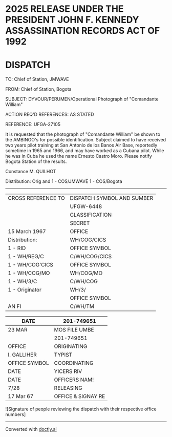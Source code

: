 # 2025 RELEASE UNDER THE PRESIDENT JOHN F. KENNEDY ASSASSINATION RECORDS ACT OF 1992

# DISPATCH

TO: Chief of Station, JMWAVE

FROM: Chief of Station, Bogota

SUBJECT: DYVOUR/PERUMEN/Operational Photograph of "Comandante William"

ACTION REQ'D REFERENCES: AS STATED

REFERENCE: UFGA-27105

It is requested that the photograph of "Comandante William" be shown to the AMBINGO's for possible identification. Subject claimed to have received two years pilot training at San Antonio de los Banos Air Base, reportedly sometime in 1965 and 1966, and may have worked as a Cubana pilot. While he was in Cuba he used the name Ernesto Castro Moro. Please notify Bogota Station of the results.

Constance M. QUILHOT

Distribution:
Orig and 1 - COS/JMWAVE
1 - COS/Bogota

---

|                    |                            |
| ------------------ | -------------------------- |
| CROSS REFERENCE TO | DISPATCH SYMBOL AND SUMBER |
|                    | UFGW-6448                  |
|                    | CLASSIFICATION             |
|                    | SECRET                     |
| 15 March 1967      | OFFICE                     |
| Distribution:      | WH/COG/CICS                |
| 1 - RID            | OFFICE SYMBOL              |
| 1 - WH/REG/C       | C/WH/COG/CICS              |
| 1 - WH/COG'CICS    | OFFICE SYMBOL              |
| 1 - WH/COG/MO      | WH/COG/MO                  |
| 1 - WH/3/C         | C/WH/COG                   |
| 1 - Originator     | WH/3/                      |
|                    | OFFICE SYMBOL              |
| AN FI              | C/WH/TM                    |

| DATE          | 201-749651         |
| ------------- | ------------------ |
| 23 MAR        | MOS FILE UMBE      |
|               | 201-749651         |
| OFFICE        | ORIGINATING        |
| I. GALLIHER   | TYPIST             |
| OFFICE SYMBOL | COORDINATING       |
| DATE          | YICERS RIV         |
| DATE          | OFFICERS NAM!      |
| 7/28          | RELEASING          |
| 17 Mar 67     | OFFICE & SIGNAY RE |

![Signature of people reviewing the dispatch with their respective office numbers]


---
Converted with [doctly.ai](https://doctly.ai)